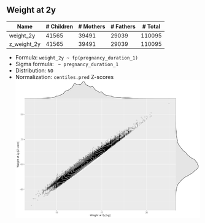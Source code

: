 ## Weight at 2y

| Name | # Children | # Mothers | # Fathers | # Total |
| ---- | ---------- | --------- | --------- | ------- |
| weight_2y | 41565 | 39491 | 29039 | 110095 |
| z_weight_2y | 41565 | 39491 | 29039 | 110095 |

- Formula: `weight_2y ~ fp(pregnancy_duration_1)`
- Sigma formula: ` ~ pregnancy_duration_1`
- Distribution: `NO`
- Normalization: `centiles.pred` Z-scores
![](plots/z_weight_2y_vs_weight_2y_child.png)


